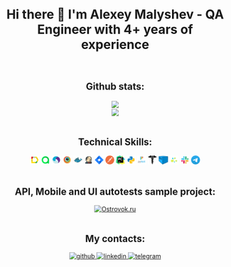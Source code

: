 <div align="center">
<h1 style="border-bottom: none;">Hi there 👋 I'm Alexey Malyshev - QA Engineer with 4+ years of experience</h1>
</div>

<br>
<h2 style="border-bottom: none;" align="center">Github stats:</h2>
<div align="center">
<a href="https://github-readme-stats.vercel.app/api?username=sterphius">
  <img align="center" src="https://github-readme-stats.vercel.app/api?username=sterphius&show_icons=true&count_private=true&theme=vision-friendly-dark&hide_title=true&card_width=445" />
</a>
</br>
<a href="https://github-readme-stats.vercel.app/api/top-langs/?username=sterphius">
  <img align="center" src="https://github-readme-stats.vercel.app/api/top-langs/?username=sterphius&theme=vision-friendly-dark&layout=compact&hide_title=true&card_width=445&hide=javascript,css,html&langs_count=10" />
</a>
</div>
</br>
<div align="center">
  <h2 style="border-bottom: none;" align="center">Technical Skills:</h2>
  <img width="4%" title="Allure" src="logo/Allure.svg">
  <img width="4%" title="Allure TestOps" src="logo/Allure_TO.svg">
  <img width="4%" title="Appium" src="logo/appium.svg">
  <img width="4%" title="Browserstack" src="logo/browserstack.svg">
  <img width="4%" title="Docker" src="logo/docker.svg">
  <img width="4%" title="Jenkins" src="logo/jenkins.png">
  <img width="4%" title="Jira" src="logo/jira.svg">
  <img width="4%" title="Postman" src="logo/postman.png">
  <img width="4%" title="PyCharm" src="logo/pycharm.png">
  <img width="4%" title="Python" src="logo/python.svg">
  <img width="4%" title="pytest" src="logo/pytest.png">
  <img width="4%" title="Requests" src="logo/request.png">
  <img width="4%" title="Selenoid" src="logo/selenoid.png">
  <img width="4%" title="Selene" src="logo/selene.png">
  <img width="4%" title="Slack" src="logo/slack.svg">
  <img width="4%" title="Telegram" src="logo/telegram.svg">
</div>
<br>

<div align="center">
  <h2 style="border-bottom: none;" align="center">API, Mobile and UI autotests sample project:</h2>
<!-- </br> -->
<a target="_blank" href="https://github.com/Sterphius/ostrovok_tests"><img title="Ostrovok.ru" src="https://st.worldota.net/master/61a4598-454bfe1/img/svg/brand-logo/ostrovok.svg"></a>
</div>
<br>
<div align="center">
<h2 style="border-bottom: none;">My contacts:</h2>
<a href="https://github.com/Sterphius" target="_blank">
<img src=https://img.shields.io/badge/github-%2324292e.svg?&style=for-the-badge&logo=github&logoColor=white alt=github style="margin-bottom: 5px;" />
</a>
<a href="https://www.linkedin.com/in/sterphius/" target="_blank">
<img src=https://img.shields.io/badge/linkedin-%231E77B5.svg?&style=for-the-badge&logo=linkedin&logoColor=white alt=linkedin style="margin-bottom: 5px;" />
</a>
<a href="https://t.me/sterphius" target="_blank">
<img src=https://img.shields.io/badge/Telegram-%232CA5E0?style=for-the-badge&logo=telegram&logoColor=white alt=telegram style="margin-bottom: 5px;" />
</a>
</div>  